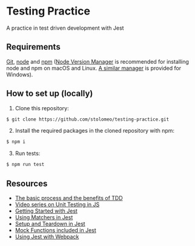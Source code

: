 # Testing Practice

A practice in test driven development with Jest

## Requirements

[Git](https://git-scm.com/), [node](https://nodejs.org/en/) and [npm](https://npm.community/) ([Node Version Manager](https://github.com/nvm-sh/nvm) is recommended for installing node and npm on macOS and Linux. [A similar manager](https://github.com/coreybutler/nvm-windows) is provided for Windows).

## How to set up (locally)

1. Clone this repository:

```bash
$ git clone https://github.com/stolomeo/testing-practice.git
```

2. Install the required packages in the cloned repository with npm:

```bash
$ npm i
```

3. Run tests:

```bash
$ npm run test
```

## Resources

- [The basic process and the benefits of TDD](https://web.archive.org/web/20211123190134/http://godswillokwara.com/index.php/2016/09/09/the-importance-of-test-driven-development/)
- [Video series on Unit Testing in JS](https://www.youtube.com/playlist?list=PL0zVEGEvSaeF_zoW9o66wa_UCNE3a7BEr)
- [Getting Started with Jest](https://jestjs.io/docs/getting-started)
- [Using Matchers in Jest](https://jestjs.io/docs/using-matchers)
- [Setup and Teardown in Jest](https://jestjs.io/docs/setup-teardown)
- [Mock Functions included in Jest](https://jestjs.io/docs/mock-functions)
- [Using Jest with Webpack](https://jestjs.io/docs/webpack)
